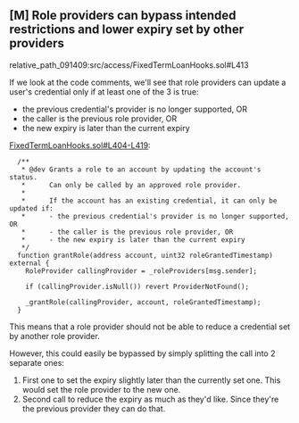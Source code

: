 ## [M] Role providers can bypass intended restrictions and lower expiry set by other providers

relative_path_091409:src/access/FixedTermLoanHooks.sol#L413

If we look at the code comments, we'll see that role providers can update a user's credential only if at least one of the 3 is true:

*   the previous credential's provider is no longer supported, OR
*   the caller is the previous role provider, OR
*   the new expiry is later than the current expiry

[FixedTermLoanHooks.sol#L404-L419](src/access/FixedTermLoanHooks.sol#L404-L419):
```solidity
  /**
   * @dev Grants a role to an account by updating the account's status.
   *      Can only be called by an approved role provider.
   *
   *      If the account has an existing credential, it can only be updated if:
   *      - the previous credential's provider is no longer supported, OR
   *      - the caller is the previous role provider, OR
   *      - the new expiry is later than the current expiry
   */
  function grantRole(address account, uint32 roleGrantedTimestamp) external {
    RoleProvider callingProvider = _roleProviders[msg.sender];

    if (callingProvider.isNull()) revert ProviderNotFound();

    _grantRole(callingProvider, account, roleGrantedTimestamp);
  }
```

This means that a role provider should not be able to reduce a credential set by another role provider.

However, this could easily be bypassed by simply splitting the call into 2 separate ones:

1.  First one to set the expiry slightly later than the currently set one. This would set the role provider to the new one.
2.  Second call to reduce the expiry as much as they'd like. Since they're the previous provider they can do that.



